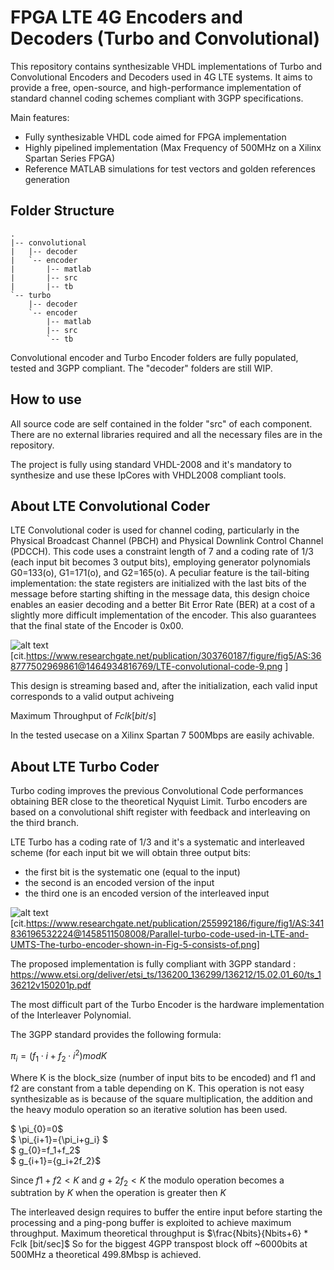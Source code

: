 # FPGA LTE 4G Encoders and Decoders (Turbo and Convolutional)
This repository contains synthesizable VHDL implementations of Turbo and Convolutional Encoders and Decoders used in 4G LTE systems. It aims to provide a free, open-source, and high-performance implementation of standard channel coding schemes compliant with 3GPP specifications.


Main features:
* Fully synthesizable VHDL code aimed for FPGA implementation
* Highly pipelined implementation (Max Frequency of 500MHz on a Xilinx Spartan Series FPGA)
* Reference MATLAB simulations for test vectors and golden references generation

## Folder Structure
```
.
|-- convolutional
|   |-- decoder
|   `-- encoder
|       |-- matlab
|       |-- src
|       |-- tb
`-- turbo
    |-- decoder
    `-- encoder
        |-- matlab
        |-- src
        `-- tb
```
Convolutional encoder and Turbo Encoder folders are fully populated, tested and 3GPP compliant. The "decoder" folders are still WIP.

## How to use
All source code are self contained in the folder "src" of each component. There are no external libraries required and all the necessary files are in the repository.

The project is fully using standard VHDL-2008 and it's mandatory to synthesize and use these IpCores with VHDL2008 compliant tools.

## About LTE Convolutional Coder
LTE Convolutional coder is used for channel coding, particularly in the Physical Broadcast Channel (PBCH) and Physical Downlink Control Channel (PDCCH). This code uses a constraint length of 7 and a coding rate of 1/3 (each input bit becomes 3 output bits), employing generator polynomials G0=133(o), G1=171(o), and G2=165(o).
A peculiar feature is the tail-biting implementation: the state registers are initialized with the last bits of the message before starting shifting in the message data, this design choice enables an easier decoding and a better Bit Error Rate (BER) at a cost of a slightly more difficult implementation of the encoder. This also guarantees that the final state of the Encoder is 0x00.

![alt text](https://www.researchgate.net/publication/303760187/figure/fig5/AS:368777502969861@1464934816769/LTE-convolutional-code-9.png)
[cit.https://www.researchgate.net/publication/303760187/figure/fig5/AS:368777502969861@1464934816769/LTE-convolutional-code-9.png ]

This design is streaming based and, after the initialization, each valid input corresponds to a valid output achiveing

Maximum Throughput of $Fclk [bit/s]$

In the tested usecase on a Xilinx Spartan 7 500Mbps are easily achivable.

## About LTE Turbo Coder
Turbo coding improves the previous Convolutional Code performances obtaining BER close to the theoretical Nyquist Limit. Turbo encoders are based on a convolutional shift register with feedback and interleaving on the third branch.

LTE Turbo has a coding rate of 1/3 and it's a systematic and interleaved scheme (for each input bit we will obtain three output bits: 
* the first bit is the systematic one (equal to the input)
* the second is an encoded version of the input
* the third one is an encoded version of the interleaved input

![alt text](https://www.researchgate.net/publication/255992186/figure/fig1/AS:341836196532224@1458511508008/Parallel-turbo-code-used-in-LTE-and-UMTS-The-turbo-encoder-shown-in-Fig-5-consists-of.png)
[cit.https://www.researchgate.net/publication/255992186/figure/fig1/AS:341836196532224@1458511508008/Parallel-turbo-code-used-in-LTE-and-UMTS-The-turbo-encoder-shown-in-Fig-5-consists-of.png]

The proposed implementation is fully compliant with 3GPP standard : https://www.etsi.org/deliver/etsi_ts/136200_136299/136212/15.02.01_60/ts_136212v150201p.pdf

The most difficult part of the Turbo Encoder is the hardware implementation of the Interleaver Polynomial.

The 3GPP standard provides the following formula:

$\pi_i = (f_1 \cdot i + f_2 \cdot i^2)mod K$ 

Where K is the block_size (number of input bits to be encoded) and f1 and f2 are constant from a table depending on K.
This operation is not easy synthesizable as is because of the square multiplication, the addition and the heavy modulo operation so an iterative solution has been used.

$ \pi_{0}=0$\
$ \pi_{i+1}={\pi_i+g_i} $\
$ g_{0}=f_1+f_2$\
$ g_{i+1}={g_i+2f_2}$

Since $f1+f2<K$ and $g+2f_2<K$ the modulo operation becomes a subtration by $K$ when the operation is greater then $K$

The interleaved design requires to buffer the entire input before starting the processing and a ping-pong buffer is exploited to achieve maximum throughput.
Maximum theoretical throughput is $\frac{Nbits}{Nbits+6} * Fclk  [bit/sec]$
So for the biggest 4GPP transpost block off ~6000bits at 500MHz a theoretical 499.8Mbsp is achieved.